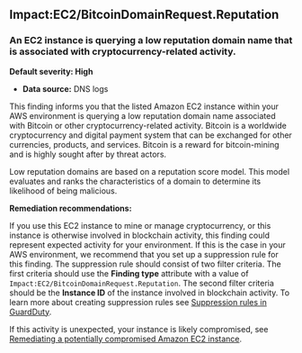 Impact:EC2/BitcoinDomainRequest.Reputation
------------------------------------------

### An EC2 instance is querying a low reputation domain name that is associated with cryptocurrency-related activity.

**Default severity: High**

* **Data source:** DNS logs

This finding informs you that the listed Amazon EC2 instance within your AWS environment is querying a low reputation domain name associated with Bitcoin or other cryptocurrency-related activity. Bitcoin is a worldwide cryptocurrency and digital payment system that can be exchanged for other currencies, products, and services. Bitcoin is a reward for bitcoin-mining and is highly sought after by threat actors.

Low reputation domains are based on a reputation score model. This model evaluates and ranks the characteristics of a domain to determine its likelihood of being malicious.

**Remediation recommendations:**

If you use this EC2 instance to mine or manage cryptocurrency, or this instance is otherwise involved in blockchain activity, this finding could represent expected activity for your environment. If this is the case in your AWS environment, we recommend that you set up a suppression rule for this finding. The suppression rule should consist of two filter criteria. The first criteria should use the **Finding type** attribute with a value of `Impact:EC2/BitcoinDomainRequest.Reputation`. The second filter criteria should be the **Instance ID** of the instance involved in blockchain activity. To learn more about creating suppression rules see [Suppression rules in GuardDuty](https://docs.aws.amazon.com/guardduty/latest/ug/findings_suppression-rule.html).

If this activity is unexpected, your instance is likely compromised, see [Remediating a potentially compromised Amazon EC2 instance](https://docs.aws.amazon.com/guardduty/latest/ug/compromised-ec2.html).